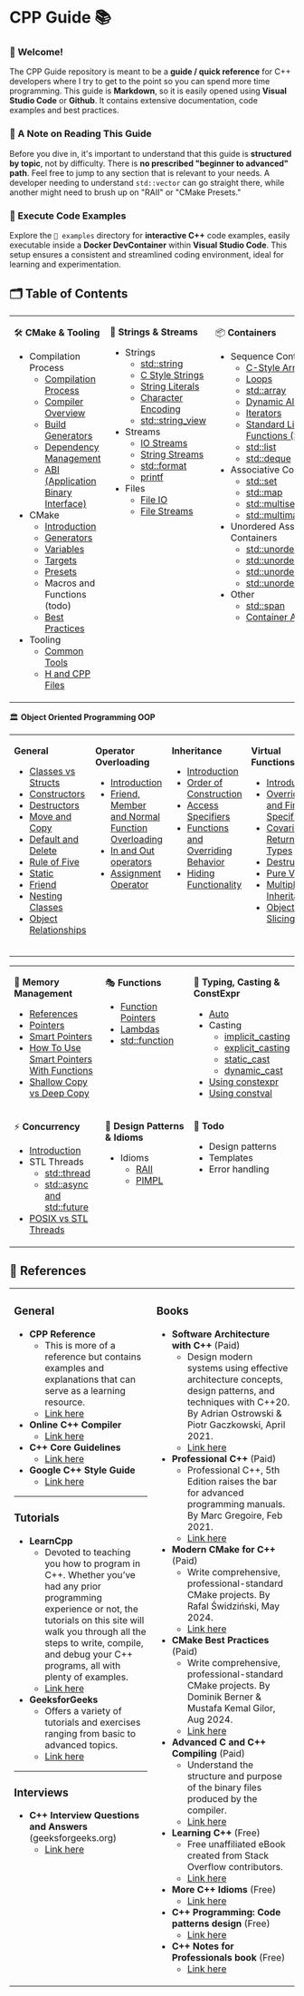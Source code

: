# CPP Guide 📚

### 👋 Welcome!

The CPP Guide repository is meant to be a **guide / quick reference** for C++ developers where I try to get to the point so you can spend more time programming. This guide is **Markdown**, so it is easily opened using **Visual Studio Code** or **Github**. It contains extensive documentation, code examples and best practices.

### 📝 A Note on Reading This Guide

Before you dive in, it's important to understand that this guide is **structured by topic**, not by difficulty. There is **no prescribed "beginner to advanced" path**. Feel free to jump to any section that is relevant to your needs. A developer needing to understand `std::vector` can go straight there, while another might need to brush up on "RAII" or "CMake Presets."

### 🚀 Execute Code Examples 

Explore the `📁 examples` directory for **interactive C++** code examples, easily executable inside a **Docker DevContainer** within **Visual Studio Code**.  This setup ensures a consistent and streamlined coding environment, ideal for learning and experimentation.

## 🗂️ Table of Contents 

<table width="100%" style="border: none;">
<tr valign="top">
<td width="33%">

🛠️ **CMake & Tooling**

- Compilation Process
  - [Compilation Process](./guide/tools/compilation/compilation_process.md)
  - [Compiler Overview](./guide/tools/compilation/compilers.md)
  - [Build Generators](./guide/tools/compilation/build_generators.md)
  - [Dependency Management](./guide/tools/compilation/dependency_management.md)
  - [ABI (Application Binary Interface)](./guide/tools/compilation/abi.md)
- CMake
  - [Introduction](./guide/tools/cmake/introduction.md)
  - [Generators](./guide/tools/cmake/generators.md)
  - [Variables](./guide/tools/cmake/variables.md)
  - [Targets](./guide/tools/cmake/targets.md)
  - [Presets](./guide/tools/cmake/cmakepresets.md)
  - Macros and Functions (todo)
  - [Best Practices](./guide/tools/cmake/best_practices.md)
- Tooling
  - [Common Tools](./guide/tools/clang/tooling.md)
  - [H and CPP Files](./guide/oop/h_and_cpp_files.md)
</td>

<td width="33%">

📜 **Strings & Streams**

- Strings
  - [std::string](./guide/strings/std_string.md)
  - [C Style Strings](./guide/strings/c_style_strings.md)
  - [String Literals](./guide/strings/string_literals.md)
  - [Character Encoding](./guide/strings/character_encoding.md)
  - [std::string_view](./guide/strings/string_view.md)
- Streams
  - [IO Streams](./guide/strings/io_streams.md)
  - [String Streams](./guide/strings/string_streams.md)
  - [std::format](./guide/strings/std_format.md)
  - [printf](./guide/strings/printf.md)
- Files
  - [File IO](./guide/strings/file_io.md)
  - [File Streams](./guide/strings/file_streams.md)

</td>

<td width="33%">

📦 **Containers**

- Sequence Containers
  - [C-Style Arrays](./guide/containers/sequence/c_style_arrays.md)
  - [Loops](./guide/containers/sequence/loops.md)
  - [std::array](./guide/containers/sequence/std_array.md)
  - [Dynamic Allocation](./guide/containers/sequence/dynamic_allocation.md)
  - [Iterators](./guide/containers/sequence/iterators.md)
  - [Standard Library Functions (STL)](./guide/containers/sequence/standard_library_functions.md)
  - [std::list](./guide/containers/sequence/std_list.md)
  - [std::deque](./guide/containers/sequence/std_deque.md)
- Associative Containers
  - [std::set](./guide/containers/associative/std_set.md)
  - [std::map](./guide/containers/associative/std_map.md)
  - [std::multiset](./guide/containers/associative/std_multiset.md)
  - [std::multimap](./guide/containers/associative/std_multimap.md)
- Unordered Associative Containers
  - [std::unordered_set](./guide/containers/unordered_associative/std_unordered_set.md)
  - [std::unordered_map](./guide/containers/unordered_associative/std_unordered_map.md)
  - [std::unordered_multiset](./guide/containers/unordered_associative/std_unordered_multiset.md)
  - [std::unordered_multimap](./guide/containers/unordered_associative/std_unordered_multimap.md)
- Other
  - [std::span](./guide/containers/std_span.md)
  - [Container Adaptors](./guide/containers/container_adaptors.md)
</td>
</tr>
</table>

🏛️ **Object Oriented Programming OOP**

<table width="100%" style="border: none;">
<tr valign="top">
<td width="25%" style="padding-bottom: 20px;">

**General**

- [Classes vs Structs](./guide/oop/classes_vs_structs.md)
- [Constructors](./guide/oop/constructors.md)
- [Destructors](./guide/oop/destructors.md)
- [Move and Copy](./guide/oop/move_and_copy.md)
- [Default and Delete](./guide/oop/default_delete.md)
- [Rule of Five](./guide/oop/rule_of_five.md)
- [Static](./guide/oop/static.md)
- [Friend](./guide/oop/friend.md)
- [Nesting Classes](./guide/oop/nesting_classes.md)
- [Object Relationships](./guide/oop/object_relationships.md)
</td>

<td width="25%" style="padding-bottom: 20px;">

**Operator Overloading**

- [Introduction](./guide/oop/operator_overloading/introduction.md)
- [Friend, Member and Normal Function Overloading](./guide/oop/operator_overloading/friend_vs_member_vs_normal_function_overloading.md)
- [In and Out operators](./guide/oop/operator_overloading/in_and_out_operators.md)
- [Assignment Operator](./guide/oop/operator_overloading/assignment_operator.md)
</td>

<td width="25%" style="padding-bottom: 20px;">

**Inheritance**

- [Introduction](./guide/oop/inheritance/introduction.md)
- [Order of Construction](./guide/oop/inheritance/order_of_construction.md)
- [Access Specifiers](./guide/oop/inheritance/access_specifiers.md)
- [Functions and Overriding Behavior](./guide/oop/inheritance/functions_and_overriding_behavior.md)
- [Hiding Functionality](./guide/oop/inheritance/hiding_functionality.md)
</td>

<td width="25%" style="padding-bottom: 20px;">

**Virtual Functions**

- [Introduction](./guide/oop/virtual_functions/virtual_functions.md)
- [Override and Final Specifier](./guide/oop/virtual_functions/override_and_final_specifier.md)
- [Covariant Return Types](./guide/oop/virtual_functions/covariant_return_types.md)
- [Destructors](./guide/oop/virtual_functions/destructors.md)
- [Pure Virtual](./guide/oop/virtual_functions/pure_virtual.md)
- [Multiple Inheritance](./guide/oop/virtual_functions/multiple_inheritance.md)
- [Object Slicing](./guide/oop/virtual_functions/object_slicing.md)
</td>
</tr>
</table>

<table width="100%" style="border: none;">
<tr valign="top">
<td width="33%">

🧠 **Memory Management**

- [References](./guide/memory/references.md)
- [Pointers](./guide/memory/pointers.md)
- [Smart Pointers](./guide/memory/smart_pointers.md)
- [How To Use Smart Pointers With Functions](./guide/memory/smart_pointers_in_functions.md)
- [Shallow Copy vs Deep Copy](./guide/memory/shallow_copy_vs_deep_copy.md)
</td>

<td width="33%">

🎭 **Functions**

- [Function Pointers](./guide/functions/function_pointers.md)
- [Lambdas](./guide/functions/lambdas.md)
- [std::function](./guide/functions/std_function.md)
</td>

<td width="33%">

🔗 **Typing, Casting & ConstExpr**

- [Auto](./guide/typing/auto.md)
- Casting
  - [implicit_casting](./guide/typing/casting/implicit_casting.md)
  - [explicit_casting](./guide/typing/casting/explicit_casting.md)
  - [static_cast](./guide/typing/casting/static_cast.md)
  - [dynamic_cast](./guide/typing/casting/dynamic_cast.md)
- [Using constexpr](./guide/typing/using_constexpr.md)
- [Using constval](./guide/typing/using_constval.md)
</td>
</tr>

<tr valign="top">
<td width="33%">

⚡ **Concurrency**

- [Introduction](./guide/concurrency/introduction.md)
- STL Threads
  - [std::thread](./guide/concurrency/stl_threads/thread.md)
  - [std::async and std::future](./guide/concurrency/stl_threads/async_and_future.md)
- [POSIX vs STL Threads](./guide/concurrency/posix_vs_stl_threads.md)
</td>

<td width="33%">

🎨 **Design Patterns & Idioms**

- Idioms
  - [RAII](./guide/design_patterns/raii.md)
  - [PIMPL](./guide/design_patterns/pimpl.md)
</td>

<td width="33%">

🚧 **Todo**

- Design patterns
- Templates
- Error handling

</td>
</tr>
</table>

## 📍 References

<table width="100%" style="border: none;">
<tr valign="top">
<td width="50%">

### General

- **CPP Reference**
    - This is more of a reference but contains examples and explanations that can serve as a learning resource.
    - [Link here](https://en.cppreference.com/w/)
- **Online C++ Compiler**
    - [Link here](https://www.tutorialspoint.com/compile_cpp_online.php)
- **C++ Core Guidelines**
  - [Link here](http://isocpp.github.io/CppCoreGuidelines/CppCoreGuidelines)
- **Google C++ Style Guide**
  - [Link here](https://google.github.io/styleguide/cppguide.html)

---

### Tutorials

- **LearnCpp**
    - Devoted to teaching you how to program in C++. Whether you’ve had any prior programming experience or not, the tutorials on this site will walk you through all the steps to write, compile, and debug your C++ programs, all with plenty of examples.
    - [Link here](https://www.learncpp.com/)
- **GeeksforGeeks**
    - Offers a variety of tutorials and exercises ranging from basic to advanced topics.
    - [Link here](https://www.geeksforgeeks.org/c-plus-plus/?ref=shm_outind)

---

### Interviews

- **C++ Interview Questions and Answers** (geeksforgeeks.org)
  - [Link here](https://www.geeksforgeeks.org/cpp-interview-questions/)

</td>
<td width="50%">

### Books

- **Software Architecture with C++** (Paid)
  - Design modern systems using effective architecture concepts, design patterns, and techniques with C++20. By Adrian Ostrowski & Piotr Gaczkowski, April 2021.
  - [Link here](https://www.packtpub.com/product/software-architecture-with-c/9781838554590)
- **Professional C++** (Paid)
  - Professional C++, 5th Edition raises the bar for advanced programming manuals. By Marc Gregoire, Feb 2021.
  - [Link here](https://www.amazon.com.be/-/en/Marc-Gregoire/dp/1119695406)
- **Modern CMake for C++** (Paid)
  - Write comprehensive, professional-standard CMake projects. By Rafal Świdziński, May 2024.
  - [Link here](https://www.packtpub.com/en-be/product/modern-cmake-for-c-9781805123361)
- **CMake Best Practices** (Paid)
  - Write comprehensive, professional-standard CMake projects. By Dominik Berner & Mustafa Kemal Gilor, Aug 2024.
  - [Link here](https://www.packtpub.com/en-be/product/cmake-best-practices-9781835880654)
- **Advanced C and C++ Compiling** (Paid)
  - Understand the structure and purpose of the binary files produced by the compiler.
  - [Link here](https://www.amazon.com/Advanced-C-Compiling-Milan-Stevanovic/dp/1430266678)
- **Learning C++** (Free)
  - Free unaffiliated eBook created from Stack Overflow contributors.
  - [Link here](https://riptutorial.com/Download/cplusplus.pdf)
- **More C++ Idioms** (Free)
  - [Link here](https://en.wikibooks.org/wiki/More_C%2B%2B_Idioms)
- **C++ Programming: Code patterns design** (Free)
  - [Link here](https://en.wikibooks.org/wiki/C%2B%2B_Programming/Code/Design_Patterns)
- **C++ Notes for Professionals book** (Free)
  - [Link here](https://goalkicker.com/CPlusPlusBook/)

</td>
</tr>
</table>